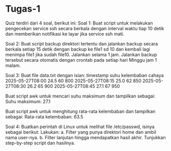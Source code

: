 # Tugas-1
Quiz terdiri dari 4 soal, berikut ini:
Soal 1:
Buat script untuk melakukan pengecekan service ssh secara berkala dengan interval waktu tiap 10 detik dan memberikan notifikasi ke layar jika service ssh mati.

Soal 2:
Buat script backup direktori tertentu dan jalankan backup secara berkala setiap 15 detik dengan backup ke file1 sd 10 dan kembali lagi menimpa file1 jika sudah file10. Jalankan selama 1 jam. Jalankan backup tersebut secara otomatis dengan crontab pada setiap hari Minggu jam 1 malam.

Soal 3:
Buat file data.txt dengan isian:
timestamp suhu kelembaban cahaya
2025-05-27T08:00 24.5 60 800
2025-05-27T08:15 25.0 62 850
2025-05-27T08:30 26.2 65 900
2025-05-27T08:45 27.1 67 950

Buat script awk untuk mencari suhu maksimum dan tampilkan sebagai:
Suhu maksimum: 27.1

Buat script awk untuk menghitung rata-rata kelembaban dan tampilkan sebagai:
Rata-rata kelembaban: 63.5

Soal 4:
Buatkan perintah di Linux untuk melihat file /etc/passwd, isinya sebagai berikut:
Lakukan:
a. Filter yang punya direktori home dan ambil nama user-nya.
b. Filter lanjutan hingga mendapatkan hasil akhir.
Tunjukkan step-by-step script dan hasilnya.
